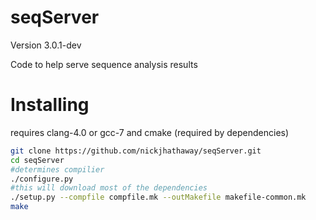 seqServer
================
Version 3.0.1-dev

Code to help serve sequence analysis results

# Installing


requires clang-4.0 or gcc-7 and cmake (required by dependencies)

```bash
git clone https://github.com/nickjhathaway/seqServer.git
cd seqServer
#determines compilier
./configure.py
#this will download most of the dependencies
./setup.py --compfile compfile.mk --outMakefile makefile-common.mk
make
```
